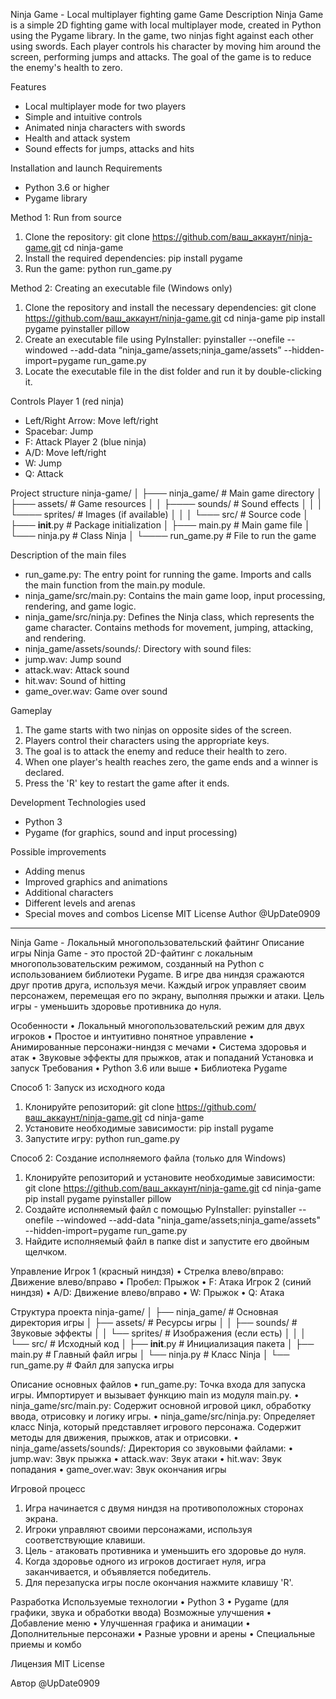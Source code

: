 Ninja Game - Local multiplayer fighting game
Game Description
Ninja Game is a simple 2D fighting game with local multiplayer mode,
created in Python using the Pygame library. In the game,
two ninjas fight against each other using swords. 
Each player controls his character by moving him around the screen,
performing jumps and attacks. The goal of the game is to reduce the enemy's health to zero.

Features
- Local multiplayer mode for two players
- Simple and intuitive controls
- Animated ninja characters with swords
- Health and attack system
- Sound effects for jumps, attacks and hits

Installation and launch
Requirements
- Python 3.6 or higher
- Pygame library

Method 1: Run from source
1.	Clone the repository:
   git clone https://github.com/ваш_аккаунт/ninja-game.git
   cd ninja-game
2.	Install the required dependencies:
   pip install pygame
3.	Run the game:
   python run_game.py


Method 2: Creating an executable file (Windows only)
1.	Clone the repository and install the necessary dependencies:
   git clone https://github.com/ваш_аккаунт/ninja-game.git
   cd ninja-game
   pip install pygame pyinstaller pillow
2.	Create an executable file using PyInstaller:
   pyinstaller --onefile --windowed --add-data “ninja_game/assets;ninja_game/assets” --hidden-import=pygame run_game.py
3. Locate the executable file in the dist folder and run it by double-clicking it.

Controls
Player 1 (red ninja)
- Left/Right Arrow: Move left/right
- Spacebar: Jump
- F: Attack
Player 2 (blue ninja)
- A/D: Move left/right
- W: Jump
- Q: Attack

Project structure
ninja-game/
│
├─── ninja_game/ # Main game directory
│ ├─── assets/ # Game resources
│ │ ├──── sounds/ # Sound effects
│ │ │ └──── sprites/ # Images (if available)
│ │
│ └─── src/ # Source code
│ ├─── __init__.py # Package initialization
│ ├─── main.py # Main game file
│ └─── ninja.py # Class Ninja
│
└──── run_game.py # File to run the game

Description of the main files
- run_game.py: The entry point for running the game. Imports and calls the main function from the main.py module.
- ninja_game/src/main.py: Contains the main game loop, input processing, rendering, and game logic.
- ninja_game/src/ninja.py: Defines the Ninja class, which represents the game character. Contains methods for movement, jumping, attacking, and rendering.
- ninja_game/assets/sounds/: Directory with sound files:
- jump.wav: Jump sound
- attack.wav: Attack sound
- hit.wav: Sound of hitting
- game_over.wav: Game over sound

Gameplay
1. The game starts with two ninjas on opposite sides of the screen.
2. Players control their characters using the appropriate keys.
3.	The goal is to attack the enemy and reduce their health to zero.
4.	When one player's health reaches zero, the game ends and a winner is declared.
5.	Press the 'R' key to restart the game after it ends.

Development
Technologies used
- Python 3
- Pygame (for graphics, sound and input processing)

Possible improvements
- Adding menus
- Improved graphics and animations
- Additional characters
- Different levels and arenas
- Special moves and combos
License
MIT License 
 Author
@UpDate0909


**************************************** 


Ninja Game - Локальный многопользовательский файтинг
Описание игры
Ninja Game - это простой 2D-файтинг с локальным многопользовательским режимом,
созданный на Python с использованием библиотеки Pygame.
В игре два ниндзя сражаются друг против друга, используя мечи. 
Каждый игрок управляет своим персонажем, перемещая его по экрану,
выполняя прыжки и атаки. Цель игры - уменьшить здоровье противника до нуля.

Особенности
•	Локальный многопользовательский режим для двух игроков
•	Простое и интуитивно понятное управление
•	Анимированные персонажи-ниндзя с мечами
•	Система здоровья и атак
•	Звуковые эффекты для прыжков, атак и попаданий
Установка и запуск
Требования
•	Python 3.6 или выше
•	Библиотека Pygame

Способ 1: Запуск из исходного кода
1.	Клонируйте репозиторий:
   git clone https://github.com/ваш_аккаунт/ninja-game.git
   cd ninja-game
2.	Установите необходимые зависимости:
   pip install pygame
3.	Запустите игру:
   python run_game.py


Способ 2: Создание исполняемого файла (только для Windows)
1.	Клонируйте репозиторий и установите необходимые зависимости:
   git clone https://github.com/ваш_аккаунт/ninja-game.git
   cd ninja-game
   pip install pygame pyinstaller pillow
2.	Создайте исполняемый файл с помощью PyInstaller:
   pyinstaller --onefile --windowed --add-data "ninja_game/assets;ninja_game/assets" --hidden-import=pygame run_game.py
3.	Найдите исполняемый файл в папке dist и запустите его двойным щелчком.
   
Управление
Игрок 1 (красный ниндзя)
•	Стрелка влево/вправо: Движение влево/вправо
•	Пробел: Прыжок
•	F: Атака
Игрок 2 (синий ниндзя)
•	A/D: Движение влево/вправо
•	W: Прыжок
•	Q: Атака

Структура проекта
ninja-game/
│
├── ninja_game/                # Основная директория игры
│   ├── assets/                # Ресурсы игры
│   │   ├── sounds/            # Звуковые эффекты
│   │   └── sprites/           # Изображения (если есть)
│   │
│   └── src/                   # Исходный код
│       ├── __init__.py        # Инициализация пакета
│       ├── main.py            # Главный файл игры
│       └── ninja.py           # Класс Ninja
│
└── run_game.py                # Файл для запуска игры

Описание основных файлов
•	run_game.py: Точка входа для запуска игры. Импортирует и вызывает функцию main из модуля main.py.
•	ninja_game/src/main.py: Содержит основной игровой цикл, обработку ввода, отрисовку и логику игры.
•	ninja_game/src/ninja.py: Определяет класс Ninja, который представляет игрового персонажа. Содержит методы для движения, прыжков, атак и отрисовки.
•	ninja_game/assets/sounds/: Директория со звуковыми файлами:
•	jump.wav: Звук прыжка
•	attack.wav: Звук атаки
•	hit.wav: Звук попадания
•	game_over.wav: Звук окончания игры

Игровой процесс
1.	Игра начинается с двумя ниндзя на противоположных сторонах экрана.
2.	Игроки управляют своими персонажами, используя соответствующие клавиши.
3.	Цель - атаковать противника и уменьшить его здоровье до нуля.
4.	Когда здоровье одного из игроков достигает нуля, игра заканчивается, и объявляется победитель.
5.	Для перезапуска игры после окончания нажмите клавишу 'R'.

   
Разработка
Используемые технологии
•	Python 3
•	Pygame (для графики, звука и обработки ввода)
Возможные улучшения
•	Добавление меню
•	Улучшенная графика и анимации
•	Дополнительные персонажи
•	Разные уровни и арены
•	Специальные приемы и комбо

Лицензия
MIT License 

 Автор
@UpDate0909
